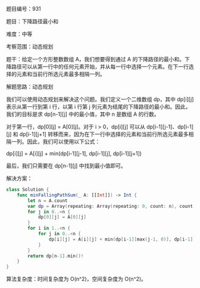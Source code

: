 题目编号：931

题目：下降路径最小和

难度：中等

考察范围：动态规划

题干：给定一个方形整数数组 A，我们想要得到通过 A 的下降路径的最小和。下降路径可以从第一行中的任何元素开始，并从每一行中选择一个元素。在下一行选择的元素和当前行所选元素最多相隔一列。

解题思路：动态规划

我们可以使用动态规划来解决这个问题。我们定义一个二维数组 dp，其中 dp[i][j] 表示从第一行到第 i 行，以第 i 行第 j 列元素为结尾的下降路径的最小和。因此，我们的目标是求 dp[n-1][j] 中的最小值，其中 n 是数组 A 的行数。

对于第一行，dp[0][j] = A[0][j]。对于 i > 0，dp[i][j] 可以从 dp[i-1][j-1]、dp[i-1][j] 和 dp[i-1][j+1] 转移而来，因为在下一行中选择的元素和当前行所选元素最多相隔一列。因此，我们可以使用以下公式：

dp[i][j] = A[i][j] + min(dp[i-1][j-1], dp[i-1][j], dp[i-1][j+1])

最后，我们只需要在 dp[n-1][j] 中找到最小值即可。

解决方案：

```swift
class Solution {
    func minFallingPathSum(_ A: [[Int]]) -> Int {
        let n = A.count
        var dp = Array(repeating: Array(repeating: 0, count: n), count: n)
        for j in 0..<n {
            dp[0][j] = A[0][j]
        }
        for i in 1..<n {
            for j in 0..<n {
                dp[i][j] = A[i][j] + min(dp[i-1][max(j-1, 0)], dp[i-1][j], dp[i-1][min(j+1, n-1)])
            }
        }
        return dp[n-1].min()!
    }
}
```

算法复杂度：时间复杂度为 O(n^2)，空间复杂度为 O(n^2)。